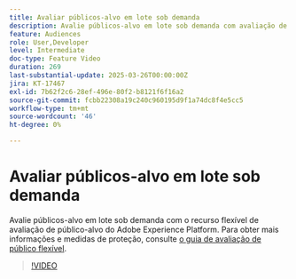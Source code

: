 ```yaml
---
title: Avaliar públicos-alvo em lote sob demanda
description: Avalie públicos-alvo em lote sob demanda com avaliação de público-alvo flexível.
feature: Audiences
role: User,Developer
level: Intermediate
doc-type: Feature Video
duration: 269
last-substantial-update: 2025-03-26T00:00:00Z
jira: KT-17467
exl-id: 7b62f2c6-28ef-496e-80f2-b8121f6f16a2
source-git-commit: fcbb22308a19c240c960195d9f1a74dc8f4e5cc5
workflow-type: tm+mt
source-wordcount: '46'
ht-degree: 0%

---
```


# Avaliar públicos-alvo em lote sob demanda

Avalie públicos-alvo em lote sob demanda com o recurso flexível de avaliação de público-alvo do Adobe Experience Platform. Para obter mais informações e medidas de proteção, consulte [o guia de avaliação de público flexível](https://experienceleague.adobe.com/en/docs/experience-platform/segmentation/methods/flexible-audience-evaluation).

>[!VIDEO](https://video.tv.adobe.com/v/3453640/?learn=on&enablevpops)
